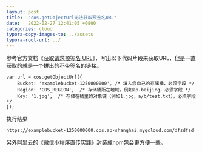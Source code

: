 ```yaml
---
layout: post
title:  "cos.getObjectUrl无法获取预签名URL"
date:   2022-02-27 12:41:05 +0800
categories: cloud
typora-copy-images-to: ../assets
typora-root-url: ../
---
```


参考官方文档《[获取请求预签名 URL][1]》，写出以下代码片段来获取URL，但是一直获取的就是一个拼出的不带签名的链接。
```
var url = cos.getObjectUrl({
    Bucket: 'examplebucket-1250000000', /* 填入您自己的存储桶，必须字段 */
    Region: 'COS_REGION',  /* 存储桶所在地域，例如ap-beijing，必须字段 */
    Key: '1.jpg',  /* 存储在桶里的对象键（例如1.jpg，a/b/test.txt），必须字段 */
});
```
执行结果
```
https://examplebucket-1250000000.cos.ap-shanghai.myqcloud.com/dfsdfsd
```



另外阿里云的《[微信小程序直传实践][2]》封装成npm包会更方便一些。

[1]: https://cloud.tencent.com/document/product/436/36162
[2]: https://help.aliyun.com/document_detail/92883.html
